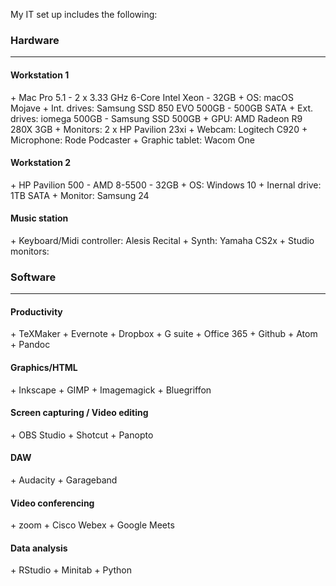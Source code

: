 
My IT set up includes the following:

<h3>Hardware</h3>
<hr />

<h4>Workstation 1</h4>
+ Mac Pro 5.1 - 2 x 3.33 GHz 6-Core Intel Xeon - 32GB
+ OS: macOS Mojave
+ Int. drives: Samsung SSD 850 EVO 500GB - 500GB SATA 
+ Ext. drives: iomega 500GB - Samsung SSD 500GB
+ GPU: AMD Radeon R9 280X 3GB
+ Monitors: 2 x HP Pavilion 23xi
+ Webcam: Logitech C920
+ Microphone: Rode Podcaster
+ Graphic tablet: Wacom One

<h4> Workstation 2</h4>
+ HP Pavilion 500 - AMD 8-5500 - 32GB 
+ OS: Windows 10
+ Inernal drive: 1TB SATA
+ Monitor: Samsung 24

<h4>Music station</h4>
+ Keyboard/Midi controller: Alesis Recital
+ Synth: Yamaha CS2x
+ Studio monitors:

<h3>Software</h3>
<hr />
<h4>Productivity</h4>
  + TeXMaker
  + Evernote
  + Dropbox
  + G suite
  + Office 365
  + Github
  + Atom
  + Pandoc
<h4>Graphics/HTML</h4>
  + Inkscape
  + GIMP
  + Imagemagick
  + Bluegriffon
<h4>Screen capturing / Video editing</h4>
  + OBS Studio
  + Shotcut
  + Panopto
<h4>DAW</h4>
  + Audacity
  + Garageband
<h4>Video conferencing</h4>
  + zoom
  + Cisco Webex
  + Google Meets
<h4>Data analysis</h4>
  + RStudio
  + Minitab
  + Python
